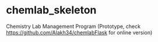 # chemlab_skeleton
Chemistry Lab Management Program (Prototype, check https://github.com/Alakh34/chemlabFlask for online version)

